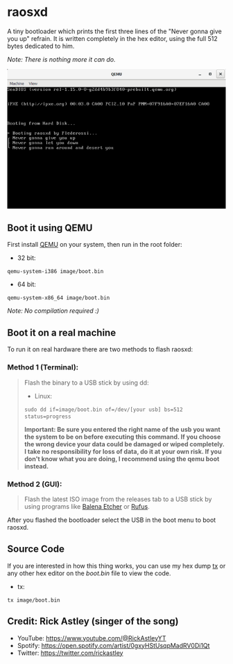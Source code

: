 # raosxd
A tiny bootloader which prints the first three lines of the "Never gonna give you up" refrain.
It is written completely in the hex editor, using the full 512 bytes dedicated to him.

*Note: There is nothing more it can do.*

![Alt Text](https://github.com/Flederossi/raosxd/blob/main/assets/screenshot.png)

## Boot it using QEMU
First install [QEMU](https://www.qemu.org) on your system, then run in the root folder:

- 32 bit: 
```
qemu-system-i386 image/boot.bin
```
- 64 bit:
```
qemu-system-x86_64 image/boot.bin
```

*Note: No compilation required :)*

## Boot it on a real machine
To run it on real hardware there are two methods to flash raosxd:
### Method 1 (Terminal):
> Flash the binary to a USB stick by using dd:
>
> - Linux: 
> ```
> sudo dd if=image/boot.bin of=/dev/[your usb] bs=512 status=progress
> ```
>
> **Important: Be sure you entered the right name of the usb you want the system to be on before executing this command. If you choose the wrong device your data could  be damaged or wiped completely. I take no responsibility for loss of data, do it at your own risk. If you don't know what you are doing, I recommend using the qemu    boot instead.**

### Method 2 (GUI):
> Flash the latest ISO image from the releases tab to a USB stick by using programs like [Balena Etcher](https://www.balena.io/etcher/) or [Rufus](https://rufus.ie/).

After you flashed the bootloader select the USB in the boot menu to boot raosxd.

## Source Code
If you are interested in how this thing works, you can use my hex dump [tx](https://github.com/Flederossi/tx) or any other hex editor on the *boot.bin* file to view the code.

- tx:
```
tx image/boot.bin
```

## Credit: Rick Astley (singer of the song)
- YouTube: https://www.youtube.com/@RickAstleyYT
- Spotify: https://open.spotify.com/artist/0gxyHStUsqpMadRV0Di1Qt
- Twitter: https://twitter.com/rickastley
